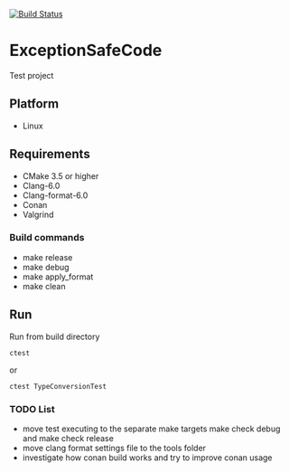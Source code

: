 [![Build Status](https://travis-ci.org/Zaru238/ExceptionSafeCode.svg?branch=master)](https://travis-ci.org/Zaru238/ExceptionSafeCode)

# ExceptionSafeCode #

Test project

## Platform ##

* Linux

## Requirements ##

* CMake 3.5 or higher
* Clang-6.0
* Clang-format-6.0
* Conan
* Valgrind

### Build commands ###

* make release
* make debug
* make apply_format
* make clean

## Run ##

Run from build directory

`ctest`

or

`ctest TypeConversionTest`

### TODO List ###

* move test executing to the separate make targets make check debug and make check release
* move clang format settings file to the tools folder
* investigate how conan build works and try to improve conan usage
